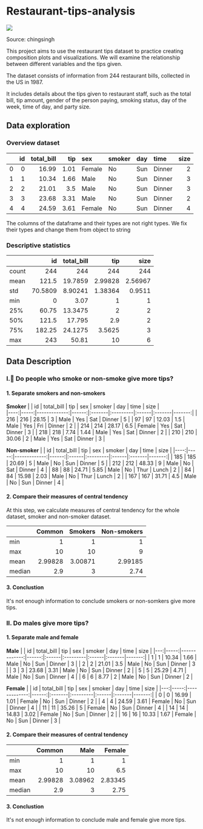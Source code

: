 # Restaurant-tips-analysis
![](https://chingsingh.com/wp-content/uploads/2024/02/1706607374966.webp)

Source: chingsingh

This project aims to use the restaurant tips dataset to practice creating composition plots and visualizations. We will examine the relationship between different variables and the tips given.

The dataset consists of information from 244 restaurant bills, collected in the US in 1987.

It includes details about the tips given to restaurant staff, such as the total bill, tip amount, gender of the person paying, smoking status, day of the week, time of day, and party size.

## Data exploration
### Overview dataset

|    |   id |   total_bill |   tip | sex    | smoker   | day   | time   |   size |
|---:|-----:|-------------:|------:|:-------|:---------|:------|:-------|-------:|
|  0 |    0 |        16.99 |  1.01 | Female | No       | Sun   | Dinner |      2 |
|  1 |    1 |        10.34 |  1.66 | Male   | No       | Sun   | Dinner |      3 |
|  2 |    2 |        21.01 |  3.5  | Male   | No       | Sun   | Dinner |      3 |
|  3 |    3 |        23.68 |  3.31 | Male   | No       | Sun   | Dinner |      2 |
|  4 |    4 |        24.59 |  3.61 | Female | No       | Sun   | Dinner |      4 |

The columns of the dataframe and their types are not right types. We fix their types and change them from object to string

### Descriptive statistics

|       |       id |   total_bill |       tip |      size |
|:------|---------:|-------------:|----------:|----------:|
| count | 244      |    244       | 244       | 244       |
| mean  | 121.5    |     19.7859  |   2.99828 |   2.56967 |
| std   |  70.5809 |      8.90241 |   1.38364 |   0.9511  |
| min   |   0      |      3.07    |   1       |   1       |
| 25%   |  60.75   |     13.3475  |   2       |   2       |
| 50%   | 121.5    |     17.795   |   2.9     |   2       |
| 75%   | 182.25   |     24.1275  |   3.5625  |   3       |
| max   | 243      |     50.81    |  10       |   6       |

## Data Description
### I.🚬 Do people who smoke or non-smoke give more tips?
#### 1. Separate smokers and non-smokers

**Smoker**
|     |   id |   total_bill |   tip | sex    | smoker   | day   | time   |   size |  
|----:|-----:|-------------:|------:|:-------|:---------|:------|:-------|-------:|
| 216 |  216 |        28.15 |  3    | Male   | Yes      | Sat   | Dinner |      5 |
|  97 |   97 |        12.03 |  1.5  | Male   | Yes      | Fri   | Dinner |      2 |
| 214 |  214 |        28.17 |  6.5  | Female | Yes      | Sat   | Dinner |      3 |
| 218 |  218 |         7.74 |  1.44 | Male   | Yes      | Sat   | Dinner |      2 |
| 210 |  210 |        30.06 |  2    | Male   | Yes      | Sat   | Dinner |      3 |


**Non-smoker**
|     |   id |   total_bill |   tip | sex   | smoker   | day   | time   |   size |
|----:|-----:|-------------:|------:|:------|:---------|:------|:-------|-------:|
| 185 |  185 |        20.69 |  5    | Male  | No       | Sun   | Dinner |      5 |
| 212 |  212 |        48.33 |  9    | Male  | No       | Sat   | Dinner |      4 |
|  88 |   88 |        24.71 |  5.85 | Male  | No       | Thur  | Lunch  |      2 |
|  84 |   84 |        15.98 |  2.03 | Male  | No       | Thur  | Lunch  |      2 |
| 167 |  167 |        31.71 |  4.5  | Male  | No       | Sun   | Dinner |      4 |


#### 2. Compare their measures of central tendency

At this step, we calculate measures of central tendency for the whole dataset, smoker and non-smoker dataset.

|        |   Common |   Smokers |   Non-smokers |
|:-------|---------:|----------:|--------------:|
| min    |  1       |   1       |       1       |
| max    | 10       |  10       |       9       |
| mean   |  2.99828 |   3.00871 |       2.99185 |
| median |  2.9     |   3       |       2.74    |

#### 3. Conclustion

It's not enough information to conclude smokers or non-somkers give more tips.

### II. Do males give more tips?
#### 1. Separate male and female

**Male**
|    |   id |   total_bill |   tip | sex   | smoker   | day   | time   |   size |
|---:|-----:|-------------:|------:|:------|:---------|:------|:-------|-------:|
|  1 |    1 |        10.34 |  1.66 | Male  | No       | Sun   | Dinner |      3 |
|  2 |    2 |        21.01 |  3.5  | Male  | No       | Sun   | Dinner |      3 |
|  3 |    3 |        23.68 |  3.31 | Male  | No       | Sun   | Dinner |      2 |
|  5 |    5 |        25.29 |  4.71 | Male  | No       | Sun   | Dinner |      4 |
|  6 |    6 |         8.77 |  2    | Male  | No       | Sun   | Dinner |      2 |

**Female**
|    |   id |   total_bill |   tip | sex    | smoker   | day   | time   |   size |
|---:|-----:|-------------:|------:|:-------|:---------|:------|:-------|-------:|
|  0 |    0 |        16.99 |  1.01 | Female | No       | Sun   | Dinner |      2 |
|  4 |    4 |        24.59 |  3.61 | Female | No       | Sun   | Dinner |      4 |
| 11 |   11 |        35.26 |  5    | Female | No       | Sun   | Dinner |      4 |
| 14 |   14 |        14.83 |  3.02 | Female | No       | Sun   | Dinner |      2 |
| 16 |   16 |        10.33 |  1.67 | Female | No       | Sun   | Dinner |      3 |

#### 2. Compare their measures of central tendency

|        |   Common |     Male |   Female |
|:-------|---------:|---------:|---------:|
| min    |  1       |  1       |  1       |
| max    | 10       | 10       |  6.5     |
| mean   |  2.99828 |  3.08962 |  2.83345 |
| median |  2.9     |  3       |  2.75    |

#### 3. Conclustion

It's not enough information to conclude male and female give more tips.
